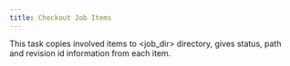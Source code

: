 ```yaml
---
title: Checkout Job Items 
---
```


This task copies involved items to <job_dir> directory, gives status, path and revision id information from each item.


